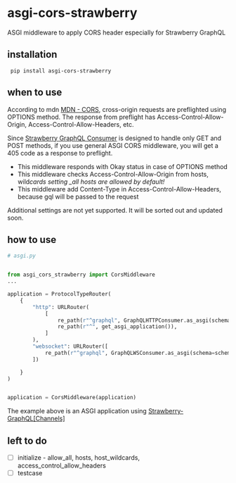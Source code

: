 # asgi-cors-strawberry

ASGI middleware to apply CORS header especially for Strawberry GraphQL

## installation

```
 pip install asgi-cors-strawberry
```

## when to use

According to mdn [MDN - CORS](https://developer.mozilla.org/en-US/docs/Web/HTTP/CORS), cross-origin requests are preflighted using OPTIONS method.
The response from preflight has Access-Control-Allow-Origin, Access-Control-Allow-Headers, etc.

Since [Strawberry GraphQL Consumer](https://strawberry.rocks/docs/integrations/channels#creating-the-consumers) is designed to handle only GET and POST methods, if you use general ASGI CORS middleware, you will get a 405 code as a response to preflight.

- This middleware responds with Okay status in case of OPTIONS method
- This middleware checks Access-Control-Allow-Origin from hosts, wild*cards setting \_all hosts are allowed by default!*
- This middleware add Content-Type in Access-Control-Allow-Headers, because gql will be passed to the request

Additional settings are not yet supported.
It will be sorted out and updated soon.

## how to use

```python
# asgi.py


from asgi_cors_strawberry import CorsMiddleware
...

application = ProtocolTypeRouter(
    {
        "http": URLRouter(
            [
                re_path(r"^graphql", GraphQLHTTPConsumer.as_asgi(schema=schema)),
                re_path(r"^", get_asgi_application()),
            ]
        ),
        "websocket": URLRouter([
            re_path(r"^graphql", GraphQLWSConsumer.as_asgi(schema=schema))
        ])

    }
)


application = CorsMiddleware(application)

```

The example above is an ASGI application using [Strawberry-GraphQL[Channels]](https://strawberry.rocks/docs/integrations/channels)

## left to do

- [ ] initialize - allow_all, hosts, host_wildcards, access_control_allow_headers
- [ ] testcase
